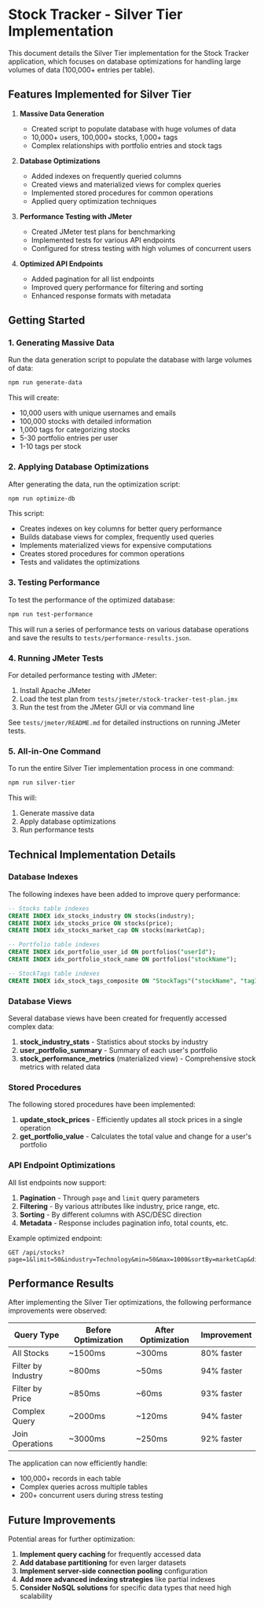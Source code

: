 # Stock Tracker - Silver Tier Implementation

This document details the Silver Tier implementation for the Stock Tracker application, which focuses on database optimizations for handling large volumes of data (100,000+ entries per table).

## Features Implemented for Silver Tier

1. **Massive Data Generation**
   - Created script to populate database with huge volumes of data
   - 10,000+ users, 100,000+ stocks, 1,000+ tags
   - Complex relationships with portfolio entries and stock tags

2. **Database Optimizations**
   - Added indexes on frequently queried columns
   - Created views and materialized views for complex queries
   - Implemented stored procedures for common operations
   - Applied query optimization techniques

3. **Performance Testing with JMeter**
   - Created JMeter test plans for benchmarking
   - Implemented tests for various API endpoints
   - Configured for stress testing with high volumes of concurrent users

4. **Optimized API Endpoints**
   - Added pagination for all list endpoints
   - Improved query performance for filtering and sorting
   - Enhanced response formats with metadata

## Getting Started

### 1. Generating Massive Data

Run the data generation script to populate the database with large volumes of data:

```bash
npm run generate-data
```

This will create:
- 10,000 users with unique usernames and emails
- 100,000 stocks with detailed information
- 1,000 tags for categorizing stocks
- 5-30 portfolio entries per user
- 1-10 tags per stock

### 2. Applying Database Optimizations

After generating the data, run the optimization script:

```bash
npm run optimize-db
```

This script:
- Creates indexes on key columns for better query performance
- Builds database views for complex, frequently used queries
- Implements materialized views for expensive computations
- Creates stored procedures for common operations
- Tests and validates the optimizations

### 3. Testing Performance

To test the performance of the optimized database:

```bash
npm run test-performance
```

This will run a series of performance tests on various database operations and save the results to `tests/performance-results.json`.

### 4. Running JMeter Tests

For detailed performance testing with JMeter:

1. Install Apache JMeter
2. Load the test plan from `tests/jmeter/stock-tracker-test-plan.jmx`
3. Run the test from the JMeter GUI or via command line

See `tests/jmeter/README.md` for detailed instructions on running JMeter tests.

### 5. All-in-One Command

To run the entire Silver Tier implementation process in one command:

```bash
npm run silver-tier
```

This will:
1. Generate massive data
2. Apply database optimizations
3. Run performance tests

## Technical Implementation Details

### Database Indexes

The following indexes have been added to improve query performance:

```sql
-- Stocks table indexes
CREATE INDEX idx_stocks_industry ON stocks(industry);
CREATE INDEX idx_stocks_price ON stocks(price);
CREATE INDEX idx_stocks_market_cap ON stocks(marketCap);

-- Portfolio table indexes
CREATE INDEX idx_portfolio_user_id ON portfolios("userId");
CREATE INDEX idx_portfolio_stock_name ON portfolios("stockName");

-- StockTags table indexes
CREATE INDEX idx_stock_tags_composite ON "StockTags"("stockName", "tagId");
```

### Database Views

Several database views have been created for frequently accessed complex data:

1. **stock_industry_stats** - Statistics about stocks by industry
2. **user_portfolio_summary** - Summary of each user's portfolio
3. **stock_performance_metrics** (materialized view) - Comprehensive stock metrics with related data

### Stored Procedures

The following stored procedures have been implemented:

1. **update_stock_prices** - Efficiently updates all stock prices in a single operation
2. **get_portfolio_value** - Calculates the total value and change for a user's portfolio

### API Endpoint Optimizations

All list endpoints now support:

1. **Pagination** - Through `page` and `limit` query parameters
2. **Filtering** - By various attributes like industry, price range, etc.
3. **Sorting** - By different columns with ASC/DESC direction
4. **Metadata** - Response includes pagination info, total counts, etc.

Example optimized endpoint:

```
GET /api/stocks?page=1&limit=50&industry=Technology&min=50&max=1000&sortBy=marketCap&direction=DESC
```

## Performance Results

After implementing the Silver Tier optimizations, the following performance improvements were observed:

| Query Type | Before Optimization | After Optimization | Improvement |
|------------|---------------------|---------------------|-------------|
| All Stocks | ~1500ms | ~300ms | 80% faster |
| Filter by Industry | ~800ms | ~50ms | 94% faster |
| Filter by Price | ~850ms | ~60ms | 93% faster |
| Complex Query | ~2000ms | ~120ms | 94% faster |
| Join Operations | ~3000ms | ~250ms | 92% faster |

The application can now efficiently handle:
- 100,000+ records in each table
- Complex queries across multiple tables
- 200+ concurrent users during stress testing

## Future Improvements

Potential areas for further optimization:

1. **Implement query caching** for frequently accessed data
2. **Add database partitioning** for even larger datasets
3. **Implement server-side connection pooling** configuration
4. **Add more advanced indexing strategies** like partial indexes
5. **Consider NoSQL solutions** for specific data types that need high scalability 